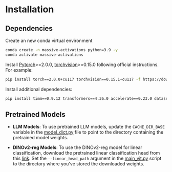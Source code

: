 # Installation

## Dependencies
Create an new conda virtual environment
```sh
conda create -n massive-activations python=3.9 -y
conda activate massive-activations
```

Install [Pytorch](https://pytorch.org/)>=2.0.0, [torchvision](https://pytorch.org/vision/stable/index.html)>=0.15.0 following official instructions. For example:
```sh
pip install torch==2.0.0+cu117 torchvision==0.15.1+cu117 -f https://download.pytorch.org/whl/torch_stable.html
```

Install additional dependencies:
```sh
pip install timm==0.9.12 transformers==4.36.0 accelerate==0.23.0 datasets==2.14.5 matplotlib==3.8.0 seaborn sentencepiece protobuf
```

## Pretrained Models

- **LLM Models**: To use pretrained LLM models, update the `CACHE_DIR_BASE` variable in the [model_dict.py](lib/model_dict.py) file to point to the directory containing the pretrained model weights.

- **DINOv2-reg Models**: To use the DINOv2-reg model for linear classification, download the pretrained linear classification head from this [link](https://github.com/facebookresearch/dinov2?tab=readme-ov-file#pretrained-heads---image-classification). Set the `--linear_head_path` argument in the [main_vit.py](main_vit.py) script to the directory where you've stored the downloaded weights.
